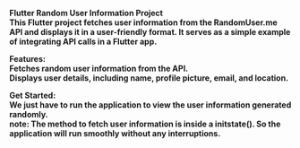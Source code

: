 <b>Flutter Random User Information Project<b><br>
This Flutter project fetches user information from the RandomUser.me API and displays it in a user-friendly format. It serves as a simple example of integrating API calls in a Flutter app.<br>

Features:<br>
Fetches random user information from the API.<br>
Displays user details, including name, profile picture, email, and location.<br>

Get Started:<br>
We just have to run the application to view the user information generated randomly.<br>
note: The method to fetch user information is inside a initstate(). So the application will run smoothly without any interruptions. <br>